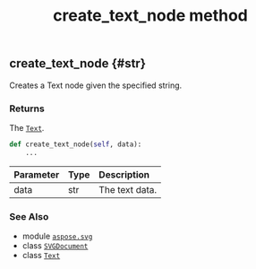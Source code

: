 ﻿---
title: create_text_node method
second_title: Aspose.SVG for Python via .NET API References
description: 
type: docs
weight: 190
url: /python-net/aspose.svg/svgdocument/create_text_node/
is_root: false
---

## create_text_node {#str}

Creates a Text node given the specified string.


### Returns 


The [`Text`](/svg/python-net/aspose.svg.dom/text).


```python
def create_text_node(self, data):
    ...
```


| Parameter | Type | Description |
| :- | :- | :- |
| data | str | The text data. |



### See Also
* module [`aspose.svg`](../../)
* class [`SVGDocument`](/svg/python-net/aspose.svg/svgdocument)
* class [`Text`](/svg/python-net/aspose.svg.dom/text)
